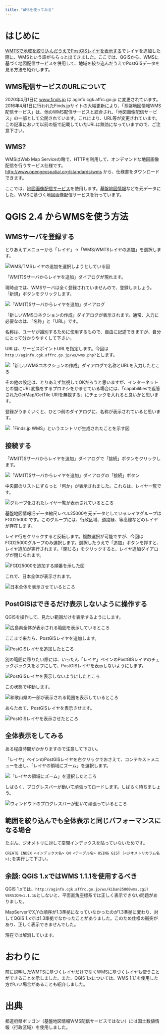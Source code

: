```yaml
---
title: "WMSを使ってみる"
---
```

# はじめに

[WMTSで地域を絞り込んだうえでPostGISレイヤを表示する](qgis-wmts.md)でレイヤを追加した際に、WMSという語がちらっと出てきました。ここでは、QGISから、WMSに基づく地図配信サービスを併用して、地域を絞り込んだうえでPostGISデータを見る方法を紹介します。

## WMS配信サービスのURLについて

2020年4月1日に www.finds.jp は aginfo.cgk.affrc.go.jp に変更されています。
2016年4月1日に行われたFinds.jpサイトの大幅更新により、「基盤地図情報WMS配信サービス」は、他のWMS配信サービスと統合され、「地図画像配信サービス」の一部として公開されています。これにより、URL等が変更されています。この記事において以前の版で記載していたURLは無効になっていますので、ご注意下さい。

## WMS?

WMSはWeb Map Serviceの略で、HTTPを利用して、オンデマンドな地図画像配信を行うサービス仕様です。http://www.opengeospatial.org/standards/wms から、仕様書をダウンロードできます。

ここでは、[地図画像配信サービス](http://aginfo.cgk.affrc.go.jp/mapprv/index.html.ja)を使用します。[基盤地図情報](http://www.gsi.go.jp/kiban/)などを元データにした、WMSに基づく地図画像配信サービスを行っています。

# QGIS 2.4 からWMSを使う方法

## WMSサーバを登録する

とりあえずメニューから「レイヤ」→「WMS/WMTSレイヤの追加」を選択します。

![WMS/TMSレイヤの追加を選択しようとしている図](https://raw.githubusercontent.com/boiledorange73/zenn-content/main/books-images/b1de0a18073af70946e0/qgis-wms/2.png)

「WM(T)Sサーバからレイヤを追加」ダイアログが現れます。

現時点では、WMSサーバは全く登録されていませんので、登録しましょう。
「新規」ボタンをクリックします。

![「WM(T)Sサーバからレイヤを追加」ダイアログ](https://raw.githubusercontent.com/boiledorange73/zenn-content/main/books-images/b1de0a18073af70946e0/qgis-wms/3.png)

「新しいWMSコネクションの作成」ダイアログが表示されます。通常、入力に必要なのは、「名称」と「URL」です。

名称は、ユーザが識別するために使用するもので、自由に記述できますが、自分にとって分かりやすくして下さい。

URLは、サービスポイントURLを指定します。今回は``http://aginfo.cgk.affrc.go.jp/ws/wms.php?``とします。

![「新しいWMSコネクションの作成」ダイアログで名称とURLを入力したところ](https://raw.githubusercontent.com/boiledorange73/zenn-content/main/books-images/b1de0a18073af70946e0/qgis-wms/4.png)

その他の設定は、とりあえず無視してOKだろうと思いますが、インターネットとの間にURL変換をするプロキシをかませている場合には、「capabilitiesで返答されたGetMap/GetTile URIを無視する」にチェックを入れると良いかと思います。

登録がうまくいくと、ひとつ前のダイアログに、名称が表示されていると思います。

![「Finds.jp WMS」というエントリが生成されたことを示す図](https://raw.githubusercontent.com/boiledorange73/zenn-content/main/books-images/b1de0a18073af70946e0/qgis-wms/5.png)

## 接続する

「WM(T)Sサーバからレイヤを追加」ダイアログで「接続」ボタンをクリックします。

![「WM(T)Sサーバからレイヤを追加」ダイアログの「接続」ボタン](https://raw.githubusercontent.com/boiledorange73/zenn-content/main/books-images/b1de0a18073af70946e0/qgis-wms/6.png)

中央部のリストにずらっと「何か」が表示されました。これらは、レイヤ一覧です。

![グループ化されたレイヤ一覧が表示されているところ](https://raw.githubusercontent.com/boiledorange73/zenn-content/main/books-images/b1de0a18073af70946e0/qgis-wms/7.png)

基盤地図情報旧データ縮尺レベル25000を元データとしているレイヤグループは FGD25000 です。このグループには、行政区域、道路縁、等高線などのレイヤが存在します。

レイヤ行をクリックすると反転します。複数選択が可能ですが、今回はFGD25000グループのみ選択します。選択したうえで「追加」ボタンを押すと、レイヤ追加が実行されます。「閉じる」をクリックすると、レイヤ追加ダイアログが閉じられます。

![FGD25000を追加する順番を示した図](https://raw.githubusercontent.com/boiledorange73/zenn-content/main/books-images/b1de0a18073af70946e0/qgis-wms/8.png)

これで、日本全体が表示されます。

![日本全体を表示させているところ](https://raw.githubusercontent.com/boiledorange73/zenn-content/main/books-images/b1de0a18073af70946e0/qgis-wms/9.png)

## PostGISはできるだけ表示しないように操作する

QGISを操作して、見たい範囲だけを表示するようにします。

![広島県全体が表示される範囲を表示しているところ](https://raw.githubusercontent.com/boiledorange73/zenn-content/main/books-images/b1de0a18073af70946e0/qgis-wms/10.png)

ここまで来たら、PostGISレイヤを追加します。

![PostGISレイヤを追加したところ](https://raw.githubusercontent.com/boiledorange73/zenn-content/main/books-images/b1de0a18073af70946e0/qgis-wms/11.png)

別の範囲に移りたい際には、いったん「レイヤ」ペインのPostGISレイヤのチェックボックスをオフにして、PostGISレイヤを表示しないようにします。

![PostGISレイヤを表示しないようにしたところ](https://raw.githubusercontent.com/boiledorange73/zenn-content/main/books-images/b1de0a18073af70946e0/qgis-wms/12.png)

この状態で移動します。

![和歌山県の一部が表示される範囲を表示しているところ](https://raw.githubusercontent.com/boiledorange73/zenn-content/main/books-images/b1de0a18073af70946e0/qgis-wms/13.png)

あらためて、PostGISレイヤを表示させます。

![PostGISレイヤを表示させたところ](https://raw.githubusercontent.com/boiledorange73/zenn-content/main/books-images/b1de0a18073af70946e0/qgis-wms/14.png)

## 全体表示をしてみる

ある程度時間がかかりますので注意して下さい。

「レイヤ」ペインのPostGISレイヤを右クリックでおさえて、コンテキストメニューを出し、「レイヤの領域にズーム」を選択します。

![「レイヤの領域にズーム」を選択したところ](https://raw.githubusercontent.com/boiledorange73/zenn-content/main/books-images/b1de0a18073af70946e0/qgis-wms/15.png)

しばらく、プログレスバーが動いて頑張ってロードします。しばらく待ちましょう。

![ウィンドウ下のプログレスバーが動いて頑張っているところ](https://raw.githubusercontent.com/boiledorange73/zenn-content/main/books-images/b1de0a18073af70946e0/qgis-wms/16.png)

## 範囲を絞り込んでも全体表示と同じパフォーマンスになる場合

たぶん、ジオメトリに対して空間インデックスを貼っていないためです。

``CREATE INDEX <インデックス名> ON <テーブル名> USING GiST (<ジオメトリカラム名>);``を実行して下さい。

## 余談: QGIS 1.xではWMS 1.1.1を使用するべき

QGIS 1.xでは、``http://aginfo.cgk.affrc.go.jp/ws/kiban25000wms.cgi?VERSION=1.1.1&``としないと、平面直角座標系では正しく表示できない問題がありました。

MapServerでX,Yの順序が1.3準拠になっていなかったのが1.3準拠に変わり、対してQGIS 1.xでは1.3準拠でなかったことがありました。このため仕様の衝突があり、正しく表示できませんでした。

現在では解消しています。

# おわりに

前に説明したWMTSに基づくレイヤだけでなくWMSに基づくレイヤも使うことができることを示しました。また、QGIS 1.xについては、WMS 1.1.1を使用した方がいい場合があることも紹介しました。

# 出典

都道府県ポリゴン（基盤地図情報WMS配信サービスではない）には国土数値情報（行政区域）を使用しました。
